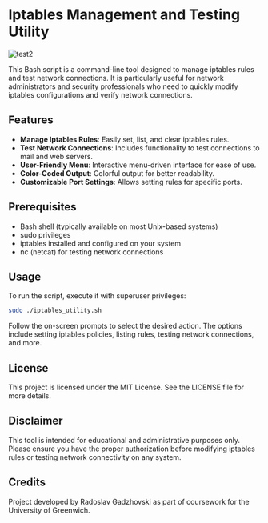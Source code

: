 
# Iptables Management and Testing Utility

![test2](https://github.com/Gadzhovski/IptablesAssistant/assets/93713208/48518a79-9127-4510-9067-1c936ff41f7e)


This Bash script is a command-line tool designed to manage iptables rules and test network connections. It is particularly useful for network administrators and security professionals who need to quickly modify iptables configurations and verify network connections.

## Features

- **Manage Iptables Rules**: Easily set, list, and clear iptables rules.
- **Test Network Connections**: Includes functionality to test connections to mail and web servers.
- **User-Friendly Menu**: Interactive menu-driven interface for ease of use.
- **Color-Coded Output**: Colorful output for better readability.
- **Customizable Port Settings**: Allows setting rules for specific ports.

## Prerequisites

- Bash shell (typically available on most Unix-based systems)
- sudo privileges
- iptables installed and configured on your system
- nc (netcat) for testing network connections


## Usage

To run the script, execute it with superuser privileges:

```bash
sudo ./iptables_utility.sh
```

Follow the on-screen prompts to select the desired action. The options include setting iptables policies, listing rules, testing network connections, and more.


## License

This project is licensed under the MIT License. See the LICENSE file for more details.

## Disclaimer

This tool is intended for educational and administrative purposes only. Please ensure you have the proper authorization before modifying iptables rules or testing network connectivity on any system.

## Credits
Project developed by Radoslav Gadzhovski as part of coursework for the University of Greenwich.
